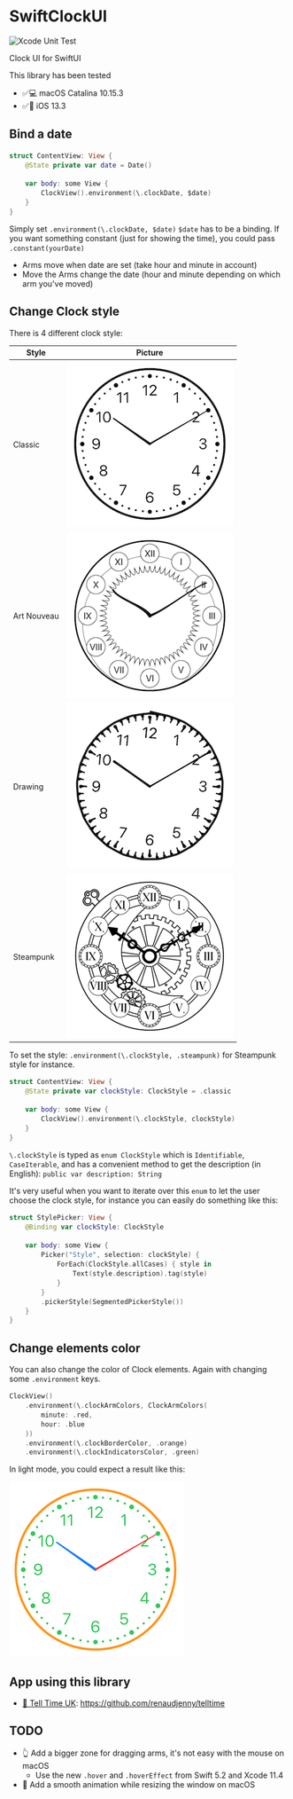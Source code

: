 # SwiftClockUI

![Xcode Unit Test](https://github.com/renaudjenny/SwiftClockUI/workflows/Xcode%20Unit%20Test/badge.svg)

Clock UI for SwiftUI

This library has been tested
* ✅💻 macOS Catalina 10.15.3
* ✅📱 iOS 13.3

## Bind a date

```swift
struct ContentView: View {
    @State private var date = Date()

    var body: some View {
        ClockView().environment(\.clockDate, $date)
    }
}
```

Simply set `.environment(\.clockDate, $date)` `$date` has to be a binding.
If you want something constant (just for showing the time), you could pass `.constant(yourDate)`

* Arms move when date are set (take hour and minute in account)
* Move the Arms change the date (hour and minute depending on which arm you've moved)

## Change Clock style

There is 4 different clock style:

Style | Picture
------------ | -------------
Classic | ![Clock View with Classic style](docs/assets/ClockViewClassic.png)
Art Nouveau | ![Clock View with Art Nouveau style](docs/assets/ClockViewArtNouveau.png)
Drawing | ![Clock View with Drawing style](docs/assets/ClockViewDrawing.png)
Steampunk | ![Clock View with Steampunk style](docs/assets/ClockViewSteampunk.png)

To set the style: `.environment(\.clockStyle, .steampunk)` for Steampunk style for instance.

```swift
struct ContentView: View {
    @State private var clockStyle: ClockStyle = .classic

    var body: some View {
        ClockView().environment(\.clockStyle, clockStyle)
    }
}
```

`\.clockStyle` is typed as `enum ClockStyle`  which is `Identifiable`, `CaseIterable`, and has a convenient method to get the description (in English): `public var description: String`

It's very useful when you want to iterate over this `enum` to let the user choose the clock style, for instance you can easily do something like this:

```swift
struct StylePicker: View {
    @Binding var clockStyle: ClockStyle

    var body: some View {
        Picker("Style", selection: clockStyle) {
            ForEach(ClockStyle.allCases) { style in
                Text(style.description).tag(style)
            }
        }
        .pickerStyle(SegmentedPickerStyle())
    }
}
```

## Change elements color

You can also change the color of Clock elements. Again with changing some `.environment` keys.

```swift
ClockView()
    .environment(\.clockArmColors, ClockArmColors(
        minute: .red,
        hour: .blue
    ))
    .environment(\.clockBorderColor, .orange)
    .environment(\.clockIndicatorsColor, .green)
```

In light mode, you could expect a result like this:

![Clock View with Classic style and some colors changed](docs/assets/ClockViewClassicAndColors.png)

## App using this library

* [📲 Tell Time UK](https://apps.apple.com/gb/app/tell-time-uk/id1496541173): https://github.com/renaudjenny/telltime

## TODO

* 👆 Add a bigger zone for dragging arms, it's not easy with the mouse on macOS
  * Use the new `.hover` and `.hoverEffect` from Swift 5.2 and Xcode 11.4
* 👾 Add a smooth animation while resizing the window on macOS
